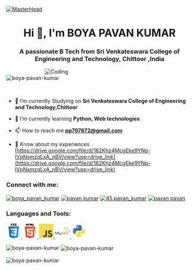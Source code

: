 [![MasterHead](https://1.bp.blogspot.com/-7A4WynwLsMw/XbBpCXG8fHI/AAAAAAAAMt4/uOa1bpLskYgrwGbllhSu2SDj_Mig8SXJQCLcBGAsYHQ/s1600/2000_600px.gif)](https://rishavchanda.io)

<h1 align="center">Hi 👋, I'm BOYA PAVAN KUMAR</h1>
<h3 align="center">A passionate B Tech from Sri Venkateswara College of Engineering and Technology, Chittoor ,India</h3>
<img align="right" alt="Coding" width="400" src="https://cdn.dribbble.com/users/1162077/screenshots/3848914/programmer.gif">

<p align="left"> <img src="https://komarev.com/ghpvc/?username=boya-pavan-kumar&label=Profile%20views&color=0e75b6&style=flat" alt="boya-pavan-kumar" /> </p>

<p align="left"> <a href="https://twitter.com/" target="blank"><img src="https://img.shields.io/twitter/follow/?logo=twitter&style=for-the-badge" alt="" /></a> </p>

- 🔭 I’m currently Studying on **Sri Venkateswara College of Engineering and Technology,Chittoor**

- 🌱 I’m currently learning **Python, Web technologies**

- 📫 How to reach me **pp797672@gmail.com**

- 📄 Know about my experiences [https://drive.google.com/file/d/182Khz4McgEke9YNp-lVpNsmzqLxA_nBV/view?usp=drive_link](https://drive.google.com/file/d/182Khz4McgEke9YNp-lVpNsmzqLxA_nBV/view?usp=drive_link)

<h3 align="left">Connect with me:</h3>
<p align="left">
<a href="https://linkedin.com/in/boya_pavan_kumar" target="blank"><img align="center" src="https://raw.githubusercontent.com/rahuldkjain/github-profile-readme-generator/master/src/images/icons/Social/linked-in-alt.svg" alt="boya_pavan_kumar" height="30" width="40" /></a>
<a href="https://fb.com/pavan kumar" target="blank"><img align="center" src="https://raw.githubusercontent.com/rahuldkjain/github-profile-readme-generator/master/src/images/icons/Social/facebook.svg" alt="pavan kumar" height="30" width="40" /></a>
<a href="https://instagram.com/45.pavan_kumar" target="blank"><img align="center" src="https://raw.githubusercontent.com/rahuldkjain/github-profile-readme-generator/master/src/images/icons/Social/instagram.svg" alt="45.pavan_kumar" height="30" width="40" /></a>
<a href="https://www.youtube.com/c/pavan pavan" target="blank"><img align="center" src="https://raw.githubusercontent.com/rahuldkjain/github-profile-readme-generator/master/src/images/icons/Social/youtube.svg" alt="pavan pavan" height="30" width="40" /></a>
</p>

<h3 align="left">Languages and Tools:</h3>
<p align="left"> <a href="https://www.w3schools.com/css/" target="_blank" rel="noreferrer"> <img src="https://raw.githubusercontent.com/devicons/devicon/master/icons/css3/css3-original-wordmark.svg" alt="css3" width="40" height="40"/> </a> <a href="https://www.w3.org/html/" target="_blank" rel="noreferrer"> <img src="https://raw.githubusercontent.com/devicons/devicon/master/icons/html5/html5-original-wordmark.svg" alt="html5" width="40" height="40"/> </a> <a href="https://developer.mozilla.org/en-US/docs/Web/JavaScript" target="_blank" rel="noreferrer"> <img src="https://raw.githubusercontent.com/devicons/devicon/master/icons/javascript/javascript-original.svg" alt="javascript" width="40" height="40"/> </a> <a href="https://www.mysql.com/" target="_blank" rel="noreferrer"> <img src="https://raw.githubusercontent.com/devicons/devicon/master/icons/mysql/mysql-original-wordmark.svg" alt="mysql" width="40" height="40"/> </a> <a href="https://www.python.org" target="_blank" rel="noreferrer"> <img src="https://raw.githubusercontent.com/devicons/devicon/master/icons/python/python-original.svg" alt="python" width="40" height="40"/> </a> </p>

<p><img align="left" src="https://github-readme-stats.vercel.app/api/top-langs?username=boya-pavan-kumar&show_icons=true&locale=en&layout=compact" alt="boya-pavan-kumar" /></p>

<p>&nbsp;<img align="center" src="https://github-readme-stats.vercel.app/api?username=boya-pavan-kumar&show_icons=true&locale=en" alt="boya-pavan-kumar" /></p>

<p><img align="center" src="https://github-readme-streak-stats.herokuapp.com/?user=boya-pavan-kumar&" alt="boya-pavan-kumar" /></p>
